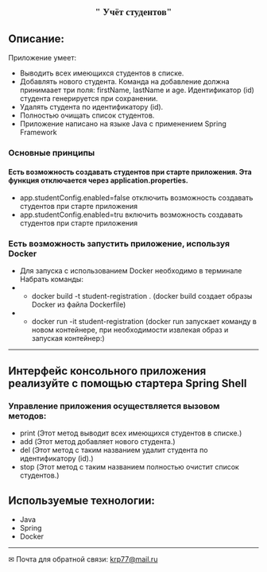 <center><font size="3" face="Georgia"> <h3> " Учёт студентов"
</h3></font>
</center>



## Описание:
Приложение умеет:

- Выводить всех имеющихся студентов в списке. 
- Добавлять нового студента. Команда на добавление должна принимаает три поля: firstName, lastName и age. Идентификатор (id) студента генерируется  при сохранении.
- Удалять студента по идентификатору (id).
- Полностью очищать список студентов.
- Приложение написано на языке Java с  применением  Spring Framework


### Основные принципы
#### Есть возможность создавать студентов при старте приложения. Эта функция отключается через application.properties.
- app.studentConfig.enabled=false отключить возможность создавать студентов при старте приложения
- app.studentConfig.enabled=tru включить  возможность создавать студентов при старте приложения
### Есть возможность запустить приложение, используя Docker
-  Для запуска  с использованием  Docker  необходимо в терминале  Набрать команды:
- - docker build -t student-registration .    (docker build создает образы Docker из файла Dockerfile)
- - docker run -it student-registration       (docker run запускает команду в новом контейнере, при необходимости извлекая образ и запуская контейнер:)



____
## Интерфейс консольного приложения реализуйте с помощью стартера Spring Shell
### Управление приложения осуществляется вызовом методов:

- print (Этот метод  выводит всех имеющихся студентов в списке.)
- add   (Этот метод добавляет нового студента.)
- del   (Этот метод с таким названием удалит студента по идентификатору (id).)
- stop  (Этот метод с таким названием полностью очистит список студентов.)


## Используемые технологии:

- Java
- Spring
- Docker


____
✉ Почта для обратной связи:
<a href="">krp77@mail.ru</a>